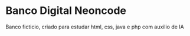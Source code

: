 # Banco Digital Neoncode
 Banco ficticio, criado para estudar html, css, java e php com auxilio de IA
